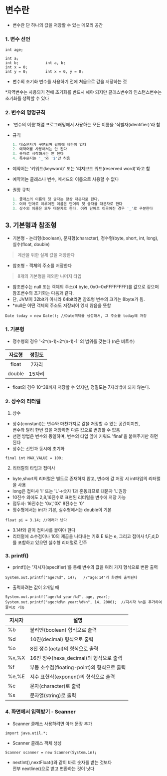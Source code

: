 # 변수란
* 변수란 단 하나의 값을 저장할 수 있는 메모리 공간

### 1. 변수 선언
```
int age;
```
```
int a;                  
int b;            int a, b;
int x = 0;
int y = 0;        int x = 0, y = 0;
``` 
* 변수의 초기화 
변수를 사용하기 전에 처음으로 값을 저장하는 것

*지역변수는 사용되기 전에 초기화를 반드시 해야 되지만 클래스변수와 인스턴스변수는 초기화를 생략할 수 있다

### 2. 변수의 명명규칙
* '변수의 이름'처럼 프로그래밍에서 사용하는 모든 이름을 '식별자(identifier)'라 함
* 규칙
  ```python
  1. 대소문자가 구분되며 길이에 제한이 없다
  2. 예약어를 사용해서는 안 된다
  3. 숫자로 시작해서는 안 된다
  4. 특수문자는 '_'와 '$'만 허용
  ```

* 예약어는 '키워드(keyword)' 또는 '리져브드 워드(reserved word)'라고 함
* 예약어는 클래스나 변수, 메서드의 이름으로 사용할 수 없다
* 권장 규칙
  ```python
  1. 클래스의 이름의 첫 글자는 항상 대문자로 한다.
  2. 여러 단어로 이루어진 이름은 단어의 첫 글자를 대문자로 한다
  3. 상수의 이름은 모두 대문자로 한다. 여러 단어로 이루어진 경우 '_'로 구분한다
  ```

## 3. 기본형과 참조형
* 기본형 - 논리형(boolean), 문자형(character), 정수형(byte, short, int, long), 실수(float, double)
> 계산을 위한 실제 값을 저장한다
* 참조형 - 객체의 주소를 저장한다
> 8개의 기본형을 제외한 나머지 타입 

* 참조변수는 null 또는 객체의 주소(4 byte, 0x0~0xFFFFFFFF)를 값으로 갖으며 참조변수의 초기화는 다음과 같다.
* 단, JVM이 32bit가 아니라 64bit라면 참조형 변수의 크기는 8byte가 됨.
* *null은 어떤 객체의 주소도 저장되어 있지 않음을 뜻함
```
Date today = new Date(); //Date객체를 생성해서, 그 주소를 today에 저장
```

### 1. 기본형
* 정수형의 경우 
'-2^(n-1)~2^(n-1)-1'
의 범위를 갖는다
(n은 비트수)

|자료형|정밀도|
|:---:|:---:|
|float|7자리|
|double|15자리
* float의 경우 10^38까지 저장할 수 있지만, 정밀도는 7자리밖에 되지 않는다.

### 2. 상수와 리터럴
1. 상수
* 상수(constant)는 변수와 마찬가지로 값을 저장할 수 있는 공간이지만, <br>변수와 달리 한번 값을 저장하면 다른 값으로 변경할 수 없음
* 선언 방법은 변수와 동일하며, 변수의 타입 앞에 키워드 'final'을 붙여주기만 하면 된다
* 상수는 선언과 동시에 초기화
```
final int MAX_VALUE = 100;
```
2. 리터럴의 타입과 접미사
* byte,short의 리터럴은 별도로 존재하지 않고, 변수에 값 저장 시 int타입의 리터럴을 사용
* long은 접미사 'l' 또는 'L'->숫자 1과 혼동되므로 대문자 'L'권장
* 10진수 외에도 2,8,16진수로 표현된 리터럴을 변수에 저장 가능
* 접두사: 16진수는 '0x','0X' 8진수는 '0'
* 정수형에서는 int가 기본, 실수형에서는 double이 기본
```
float pi = 3.14; //에러가 난다
```
* 3.14f와 같이 접미사를 붙여야 한다
* 리터럴에 소수점이나 10의 제곱을 나타내는 기호 E 또는 e, 그리고 접미사 f,F,d,D를 포함하고 있으면 실수형 리터럴로 간주

### 3. printf()
* printf()는 '지시자(specifier)'를 통해 변수의 값을 여러 가지 형식으로 변환 출력
```
System.out.printf("age:%d", 14);   //"age:14"가 화면에 출력된다
```
* 출력하려는 값이 2개일 때
```
System.out.printf("age:%d year:%d", age, year);
System.out.printf("age:%d%n year:%d%n", 14, 2000);  //지시자 %n을 추가하여 줄바꿈 가능
```

지시자|설명
---|---
%b|불리언(boolean) 형식으로 출력
%d|10진(decimal) 형식으로 출력
%o|8진 정수(octal)의 형식으로 출력
%x,%X|16진 정수(hexa_decimal)의 형식으로 출력
%f|부동 소수점(floating-point)의 형식으로 출력
%e,%E|지수 표현식(exponent)의 형식으로 출력
%c|문자(character)로 출력
%s|문자열(string)로 출력

### 4. 화면에서 입력받기 - Scanner
* Scanner 클래스 사용하려면 아래 문장 추가
```
import java.util.*;  
```
* Scanner 클래스 객체 생성
```
Scanner scanner = new Scanner(System.in);
```
* nextInt(),nextFloat()와 같이 바로 숫자를 받는 것보다
<br> 전부 nextline()으로 받고 변환하는 것이 낫다

